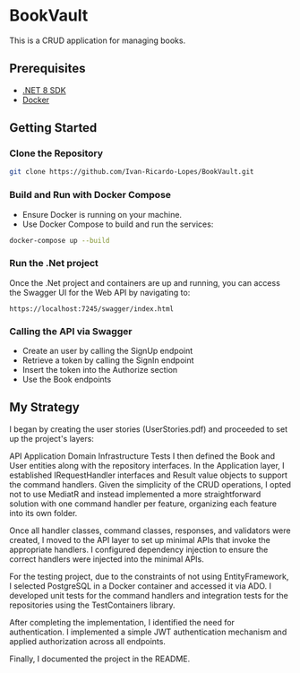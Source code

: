 
# BookVault

This is a CRUD application for managing books.

## Prerequisites

- [.NET 8 SDK](https://dotnet.microsoft.com/download/dotnet/8.0)
- [Docker](https://www.docker.com/get-started)

## Getting Started

### Clone the Repository

```bash
git clone https://github.com/Ivan-Ricardo-Lopes/BookVault.git
```

### Build and Run with Docker Compose

   * Ensure Docker is running on your machine.
   * Use Docker Compose to build and run the services:

```bash
docker-compose up --build
```

### Run the .Net project

Once the .Net project and containers are up and running, you can access the Swagger UI for the Web API by navigating to:

```
https://localhost:7245/swagger/index.html
```

### Calling the API via Swagger

* Create an user by calling the SignUp endpoint
* Retrieve a token by calling the SignIn endpoint
* Insert the token into the Authorize section
* Use the Book endpoints

## My Strategy

I began by creating the user stories (UserStories.pdf) and proceeded to set up the project's layers:

API
Application
Domain
Infrastructure
Tests
I then defined the Book and User entities along with the repository interfaces. 
In the Application layer, I established IRequestHandler interfaces and Result value objects to support the command handlers. Given the simplicity of the CRUD operations, I opted not to use MediatR and instead implemented a more straightforward solution with one command handler per feature, organizing each feature into its own folder.

Once all handler classes, command classes, responses, and validators were created, I moved to the API layer to set up minimal APIs that invoke the appropriate handlers. I configured dependency injection to ensure the correct handlers were injected into the minimal APIs.

For the testing project, due to the constraints of not using EntityFramework, I selected PostgreSQL in a Docker container and accessed it via ADO. I developed unit tests for the command handlers and integration tests for the repositories using the TestContainers library.

After completing the implementation, I identified the need for authentication. I implemented a simple JWT authentication mechanism and applied authorization across all endpoints.

Finally, I documented the project in the README.
